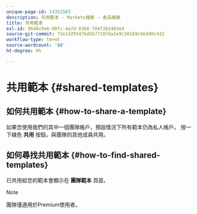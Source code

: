 ```yaml
---
unique-page-id: 14352503
description: 共用範本 — Marketo檔案 — 產品檔案
title: 共用範本
exl-id: 9640c9a6-00fc-4a7d-8366-f04f2b2483e4
source-git-commit: 72e1d29347bd5b77107da1e9c30169cb6490c432
workflow-type: tm+mt
source-wordcount: '88'
ht-degree: 0%

---
```


# 共用範本 {#shared-templates}

## 如何共用範本 {#how-to-share-a-template}

如果您使用我們的其中一個團隊帳戶，預設情況下所有範本仍為私人帳戶。 按一下綠色 **共用** 按鈕，與團隊的其他成員共用。

## 如何尋找共用範本  {#how-to-find-shared-templates}

已共用給您的範本會顯示在 **團隊範本** 頁首。

>[!NOTE]
>
>團隊僅適用於Premium使用者。
